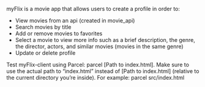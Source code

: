 myFlix is a movie app that allows users to create a profile in order to:

- View movies from an api (created in movie_api)
- Search movies by title
- Add or remove movies to favorites
- Select a movie to view more info such as a brief description, the genre, the director, actors, and similar movies (movies in the same genre)
- Update or delete profile





Test myFlix-client using Parcel: parcel [Path to index.html]. Make sure to use the actual path to “index.html” instead of [Path to index.html] (relative to the current directory you’re inside).
For example: parcel src/index.html
